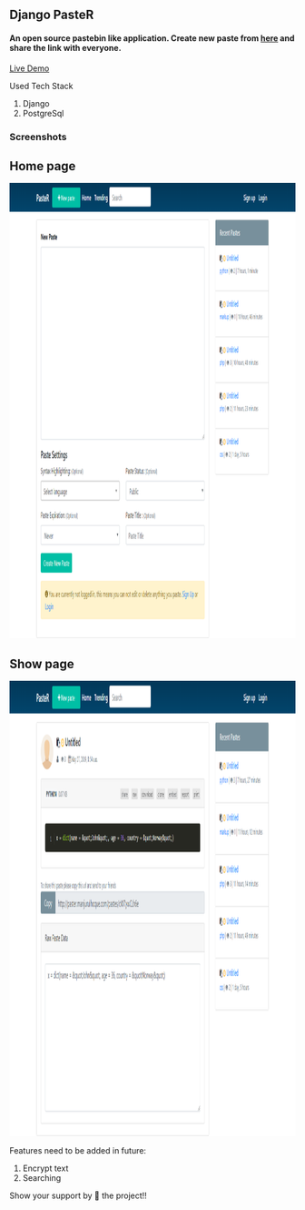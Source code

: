 ## Django PasteR

#### An open source pastebin like application. Create new paste from [here](http://paster.manjurulhoque.com/) and share the link with everyone.

[Live Demo](http://paster.manjurulhoque.com/)

Used Tech Stack

1. Django
2. PostgreSql

### Screenshots

## Home page
<img src="screenshots/one.png" height="800">

## Show page
<img src="screenshots/two.png" height="800">

Features need to be added in future:
1. Encrypt text
2. Searching

Show your support by 🌟 the project!!